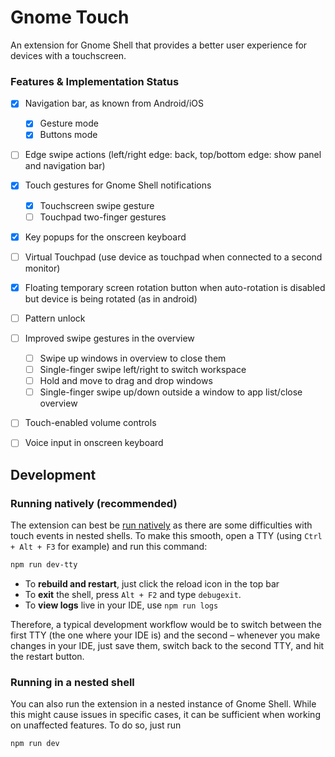 
# Gnome Touch

An extension for Gnome Shell that provides a better user 
experience for devices with a touchscreen.

### Features &amp; Implementation Status
 - [x] Navigation bar, as known from Android/iOS
   - [x] Gesture mode
   - [x] Buttons mode
 - [ ] Edge swipe actions (left/right edge: back, top/bottom edge:
       show panel and navigation bar)
 - [x] Touch gestures for Gnome Shell notifications
   - [x] Touchscreen swipe gesture
   - [ ] Touchpad two-finger gestures
 - [x] Key popups for the onscreen keyboard
 - [ ] Virtual Touchpad (use device as touchpad when connected to a 
       second monitor)
 - [x] Floating temporary screen rotation button when auto-rotation
       is disabled but device is being rotated (as in android)
 - [ ] Pattern unlock
 - [ ] Improved swipe gestures in the overview
   - [ ] Swipe up windows in overview to close them
   - [ ] Single-finger swipe left/right to switch workspace
   - [ ] Hold and move to drag and drop windows
   - [ ] Single-finger swipe up/down outside a window to app list/close overview
 - [ ] Touch-enabled volume controls
 - [ ] Voice input in onscreen keyboard



## Development

### Running natively (recommended)

The extension can best be [run natively](https://gitlab.gnome.org/GNOME/gnome-shell/-/blob/main/docs/building-and-running.md#native) as
there are some difficulties with touch events in nested shells. To make
this smooth, open a TTY (using `Ctrl + Alt + F3` for example) and run
this command:

```bash
npm run dev-tty
```

 - To **rebuild and restart**, just click the reload icon in the top bar
 - To **exit** the shell, press `Alt + F2` and type `debugexit`.
 - To **view logs** live in your IDE, use `npm run logs`

Therefore, a typical development workflow would be to switch between
the first TTY (the one where your IDE is) and the second – whenever you make changes in your IDE, just 
save them, switch back to the second TTY, and hit the restart button.

### Running in a nested shell
You can also run the extension in a nested instance of Gnome Shell. While
this might cause issues in specific cases, it can be sufficient when working
on unaffected features. To do so, just run

```bash
npm run dev
```
